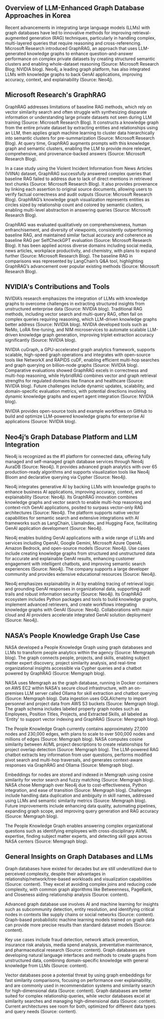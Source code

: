 ## Overview of LLM-Enhanced Graph Database Approaches in Korea
Recent advancements in integrating large language models (LLMs) with graph databases have led to innovative methods for improving retrieval-augmented generation (RAG) techniques, particularly in handling complex, multi-layered queries that require reasoning and cross-referencing. Microsoft Research introduced GraphRAG, an approach that uses LLM-generated knowledge graphs to enhance question-and-answer performance on complex private datasets by creating structured semantic clusters and enabling whole-dataset reasoning (Source: Microsoft Research Blog; NVIDIA blog). Neo4j, a leading graph platform, has also integrated LLMs with knowledge graphs to back GenAI applications, improving accuracy, context, and explainability (Source: Neo4j).

## Microsoft Research's GraphRAG
GraphRAG addresses limitations of baseline RAG methods, which rely on vector similarity search and often struggle with synthesizing disparate information or understanding large private datasets not seen during LLM training (Source: Microsoft Research Blog). It constructs a knowledge graph from the entire private dataset by extracting entities and relationships using an LLM, then applies graph machine learning to cluster data hierarchically into semantic clusters for pre-summarization (Source: Microsoft Research Blog). At query time, GraphRAG augments prompts with this knowledge graph and semantic clusters, enabling the LLM to provide more relevant, comprehensive, and provenance-backed answers (Source: Microsoft Research Blog).

In a case study using the Violent Incident Information from News Articles (VIINA) dataset, GraphRAG successfully answered complex queries that baseline RAG failed to address due to lack of direct mentions in retrieved text chunks (Source: Microsoft Research Blog). It also provides provenance by linking each assertion to original source documents, allowing users to verify factual correctness and audit outputs (Source: Microsoft Research Blog). GraphRAG’s knowledge graph visualization represents entities as circles sized by relationship count and colored by semantic clusters, enabling multi-level abstraction in answering queries (Source: Microsoft Research Blog).

GraphRAG was evaluated qualitatively on comprehensiveness, human enfranchisement, and diversity of viewpoints, consistently outperforming baseline RAG, and maintained similar factual accuracy and coherence as baseline RAG per SelfCheckGPT evaluation (Source: Microsoft Research Blog). It has been applied across diverse domains including social media, news articles, workplace productivity, and chemistry, with plans to expand further (Source: Microsoft Research Blog). The baseline RAG in comparisons was represented by LangChain’s Q&A tool, highlighting GraphRAG’s advancement over popular existing methods (Source: Microsoft Research Blog).

## NVIDIA's Contributions and Tools
NVIDIA’s research emphasizes the integration of LLMs with knowledge graphs to overcome challenges in extracting structured insights from unstructured enterprise data (Source: NVIDIA blog). Traditional RAG methods, including vector search and multi-query RAG, often fail on complex queries requiring reasoning, which LLM-driven knowledge graphs better address (Source: NVIDIA blog). NVIDIA developed tools such as NeMo, LoRA fine-tuning, and NIM microservices to automate scalable LLM-driven knowledge graph generation, improving triplet extraction accuracy significantly (Source: NVIDIA blog).

NVIDIA cuGraph, a GPU-accelerated graph analytics framework, supports scalable, high-speed graph operations and integrates with open-source tools like NetworkX and RAPIDS cuDF, enabling efficient multi-hop searches and graph querying on billion-node graphs (Source: NVIDIA blog). Comparative evaluations showed GraphRAG excels in correctness and multi-hop reasoning, while HybridRAG combines vector and graph retrieval strengths for regulated domains like finance and healthcare (Source: NVIDIA blog). Future challenges include dynamic updates, scalability, and domain-specific evaluation metrics, with potential directions involving dynamic knowledge graphs and expert agent integration (Source: NVIDIA blog).

NVIDIA provides open-source tools and example workflows on GitHub to build and optimize LLM-powered knowledge graphs for enterprise AI applications (Source: NVIDIA blog).

## Neo4j’s Graph Database Platform and LLM Integration
Neo4j is recognized as the #1 platform for connected data, offering fully managed and self-managed graph database services through Neo4j AuraDB (Source: Neo4j). It provides advanced graph analytics with over 65 production-ready algorithms and supports visualization tools like Neo4j Bloom and declarative querying via Cypher (Source: Neo4j).

Neo4j integrates generative AI by backing LLMs with knowledge graphs to enhance business AI applications, improving accuracy, context, and explainability (Source: Neo4j). Its GraphRAG innovation combines knowledge graphs and vector search to enable multi-hop reasoning and context-rich GenAI applications, posited to surpass vector-only RAG architectures (Source: Neo4j). The platform supports native vector capabilities for semantic search and extensive integrations with AI frameworks such as LangChain, LlamaIndex, and Hugging Face, facilitating GenAI application development (Source: Neo4j).

Neo4j enables building GenAI applications with a wide range of LLMs and services including OpenAI, Google Gemini, Microsoft Azure OpenAI, Amazon Bedrock, and open-source models (Source: Neo4j). Use cases include creating knowledge graphs from structured and unstructured data for accurate and explainable GenAI results, enhancing customer engagement with intelligent chatbots, and improving semantic search experiences (Source: Neo4j). The company supports a large developer community and provides extensive educational resources (Source: Neo4j).

Neo4j emphasizes explainability in AI by enabling tracing of retrieval logic and grounding GenAI responses in organizational data, supporting audit trails and robust information security (Source: Neo4j). Its GraphRAG ecosystem includes Python packages and tools to build knowledge graphs, implement advanced retrievers, and create workflows integrating knowledge graphs with GenAI (Source: Neo4j). Collaborations with major cloud and AI providers accelerate integrated GenAI solution deployment (Source: Neo4j).

## NASA’s People Knowledge Graph Use Case
NASA developed a People Knowledge Graph using graph databases and LLMs to transform people analytics within the agency (Source: Memgraph blog). The graph connects people, projects, and skills, enabling subject matter expert discovery, project similarity analysis, and real-time organizational insights accessible via Cypher queries and a chatbot powered by GraphRAG (Source: Memgraph blog).

NASA uses Memgraph as the graph database, running in Docker containers on AWS EC2 within NASA's secure cloud infrastructure, with an on-premises LLM server called Ollama for skill extraction and chatbot querying (Source: Memgraph blog). Data ingestion uses GQLAlchemy to import personnel and project data from AWS S3 buckets (Source: Memgraph blog). The graph schema includes labeled property graph nodes such as Employees, Position Titles, Projects, and Extracted Skills, all labeled as 'Entity' to support vector indexing and GraphRAG (Source: Memgraph blog).

The People Knowledge Graph currently contains approximately 27,000 nodes and 230,000 edges, with plans to scale to over 500,000 nodes and millions of edges (Source: Memgraph blog). NASA computes cosine similarity between AI/ML project descriptions to create relationships for project overlap detection (Source: Memgraph blog). The LLM-powered RAG chatbot extracts key information from user questions, performs modified pivot search and multi-hop traversals, and generates context-aware responses via GraphRAG and Ollama (Source: Memgraph blog).

Embeddings for nodes are stored and indexed in Memgraph using cosine similarity for vector search and fuzzy matching (Source: Memgraph blog). NASA chose Memgraph over Neo4j due to cost-effectiveness, Python integration, and ease of transition (Source: Memgraph blog). Challenges include handling data duplication and ambiguity in skill names, addressed using LLMs and semantic similarity metrics (Source: Memgraph blog). Future improvements include enhancing data quality, automating pipelines, expanding graph scope, and improving query generation and RAG accuracy (Source: Memgraph blog).

The People Knowledge Graph enables answering complex organizational questions such as identifying employees with cross-disciplinary AI/ML expertise, finding subject matter experts, and detecting skill gaps across NASA centers (Source: Memgraph blog).

## General Insights on Graph Databases and LLMs
Graph databases have existed for decades but are still underutilized due to perceived complexity, despite their advantages in relationship/network/tree-based workloads and visualization capabilities (Source: content). They excel at avoiding complex joins and reducing code complexity, with common graph algorithms like Betweenness, PageRank, and Closeness aiding relationship analysis (Source: content).

Advanced graph database use involves AI and machine learning for insights such as subcommunity detection, entity resolution, and identifying critical nodes in contexts like supply chains or social networks (Source: content). Graph-based probabilistic machine learning models trained on graph data can provide more precise results than standard dataset models (Source: content).

Key use cases include fraud detection, network attack prevention, insurance risk analysis, media spend analysis, preventative maintenance, and pharmaceutical research (Source: content). Graph databases are developing natural language interfaces and methods to create graphs from unstructured data, combining domain-specific knowledge with general knowledge from LLMs (Source: content).

Vector databases pose a potential threat by using graph embeddings for fast similarity comparisons, focusing on performance over explainability, and are commonly used in recommendation systems and similarity search for high-dimensional data (Source: content). Graph databases are better suited for complex relationship queries, while vector databases excel at similarity searches and managing high-dimensional data (Source: content). Current architectures see room for both, optimized for different data types and query needs (Source: content).